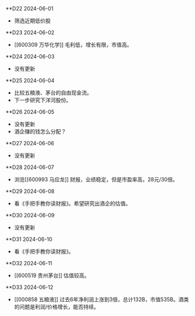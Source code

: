 **D22 2024-06-01
* 筛选近期低价股

**D23 2024-06-02
* [[600309 万华化学]] 毛利低，增长有限，市值高。

**D24 2024-06-03
* 没有更新

**D25 2024-06-04
* 比较五粮液、茅台的自由现金流。
* 下一步研究下洋河股份。

**D26 2024-06-05
* 没有更新
* 酒企赚的钱怎么分配？

**D27 2024-06-06
* 没有更新

**D28 2024-06-07
* 浏览[[600993 马应龙]] 财报，业绩稳定，但是市盈率高，28元/30倍。

**D29 2024-06-08
* 看《手把手教你读财报》。希望研究出酒企的估值。

**D30 2024-06-09
* 没有更新

**D31 2024-06-10
* 看《手把手教你读财报》。

**D32 2024-06-11
* [[600519 贵州茅台]] 估值较高。

**D33 2024-06-12
* [[000858 五粮液]] 过去6年净利润上涨到3倍，总计132B，市值535B。酒类的问题是利润/价格增长，能否持续。








